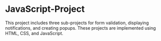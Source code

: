 # JavaScript-Project
This project includes three sub-projects for form validation, displaying notifications, and creating popups. These projects are implemented using HTML, CSS, and JavaScript.
